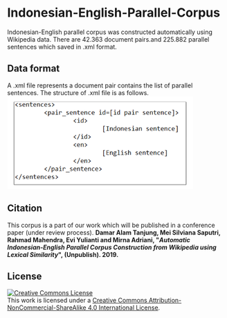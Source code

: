 # Indonesian-English-Parallel-Corpus

Indonesian-English parallel corpus was constructed automatically using Wikipedia data. There are 42.363 document pairs.and 225.882 parallel sentences which saved in .xml format. 

## Data format
A .xml file represents a document pair contains the list of parallel sentences. The structure of .xml file is as follows. 
![alt text](https://github.com/meisaputri21/Indonesian-English-Parallel-Corpus/blob/master/pair_sentences_format.PNG)

## Citation
This corpus is a part of our work which will be published in a conference paper (under review process).
**Damar Alam Tanjung, Mei Silviana Saputri, Rahmad Mahendra, Evi Yulianti and Mirna Adriani, "*Automatic Indonesian-English Parallel Corpus Construction from Wikipedia using Lexical Similarity*", (Unpublish). 2019.**

## License
<a rel="license" href="http://creativecommons.org/licenses/by-nc-sa/4.0/"><img alt="Creative Commons License" style="border-width:0" src="https://i.creativecommons.org/l/by-nc-sa/4.0/88x31.png" /></a><br />This work is licensed under a <a rel="license" href="http://creativecommons.org/licenses/by-nc-sa/4.0/">Creative Commons Attribution-NonCommercial-ShareAlike 4.0 International License</a>.




